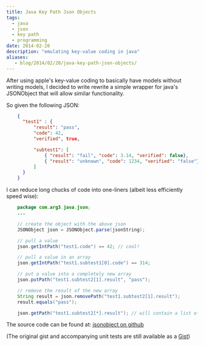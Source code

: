 ```yaml
---
title: Java Key Path Json Objects
tags:
  - java
  - json
  - key path
  - programming
date: 2014-02-20
description: "emulating key-value coding in java"
aliases:
   - blog/2014/02/20/java-key-path-json-objects/
---
```


After using apple's key-value coding to basically have models without writing models, I decided to write rewrite a simple wrapper for java's JSONObject that will allow similar functionality.

So given the following JSON:
```json
    {
      "test1" : {
          "result": "pass",
          "code": 42,
          "verified", true,

          "subtest1": [
              { "result": "fail", "code": 3.14, "verified": false},
              { "result": "unknown", "code": 1234, "verified": "false"}
          ]
      }
    }
```
I can reduce long chucks of code into one-liners (albeit less efficiently speed wise):
```java
    package com.arg3.java.json;
    ...

    // create the object with the above json
    JSONObject json = JSONObject.parse(jsonString);

    // pull a value
    json.getIntPath("test1.code") == 42; // cool!

    // pull a value in an array
    json.getIntPath("test1.subtest1[0].code") == 314;

    // put a value into a completely new array
    json.putPath("test1.subtest2[1].result", "pass");

    // remove the result of the new array
    String result = json.removePath("test1.subtest2[1].result");
    result.equals("pass");

    json.getPath("test1.subtest2[*].result"); // will contain a list of "fail" and "unknown"
```
The source code can be found at: [jsonobject on github](http://github.com/ryjen/jsonobject)

(The original gist and accompanying unit tests are still available as a [Gist](https://gist.github.com/ryjen/e209b4fabded5b2b1c56))
